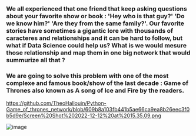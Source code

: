 ### We all experienced that one friend that keep asking questions about your favorite show or book : 'Hey who is that guy?' 'Do we know him?' 'Are they from the same family?'. Our favorite stories have sometimes a gigantic lore with thousands of caracteres and relationships and it can be hard to follow, but what if Data Science could help us? What is we would mesure those relationship and map them in one big network that would summurize all that ?
### We are going to solve this problem with one of the most complexe and famous book/show of the last decade : Game of Thrones also known as A song of Ice and Fire by the readers.

https://github.com/TheoHallouin/Python-Game_of_thrones_network/blob/609b8a103fb441b5ae66ca9ea8b26eec3f0b5d9e/Screen%20Shot%202022-12-12%20at%2015.35.09.png


![image](https://user-images.githubusercontent.com/113620503/207084916-135a4eaa-605b-43e5-961c-1d567857475d.png)
